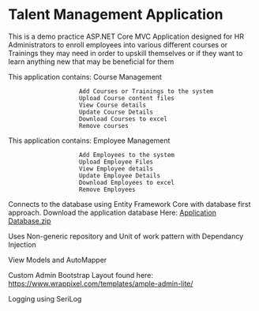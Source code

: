 # Talent Management Application

This is a demo practice ASP.NET Core MVC Application designed for HR Administrators to enroll employees into various different courses or Trainings they 
may need in order to upskill themselves or if they want to learn anything new that may be beneficial for them

This application contains: Course Management

                        Add Courses or Trainings to the system
                        Upload Course content files
                        View Course details
                        Update Course Details
                        Download Courses to excel
                        Remove courses
                        
This application contains: Employee Management

                        Add Employees to the system
                        Upload Employee Files
                        View Employee details
                        Update Employee Details
                        Download Employees to excel
                        Remove Employees
                        
Connects to the database using Entity Framework Core with database first approach.
Download the application database Here: [Application Database.zip](https://github.com/Sax-Anon90/TalentManagementApplication/files/8716743/Application.Database.zip)

Uses Non-generic repository and Unit of work pattern with Dependancy Injection

View Models and AutoMapper

Custom Admin Bootstrap Layout found here: https://www.wrappixel.com/templates/ample-admin-lite/

Logging using SeriLog
